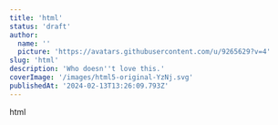 ```yaml
---
title: 'html'
status: 'draft'
author:
  name: ''
  picture: 'https://avatars.githubusercontent.com/u/9265629?v=4'
slug: 'html'
description: 'Who doesn''t love this.'
coverImage: '/images/html5-original-YzNj.svg'
publishedAt: '2024-02-13T13:26:09.793Z'
---
```


html